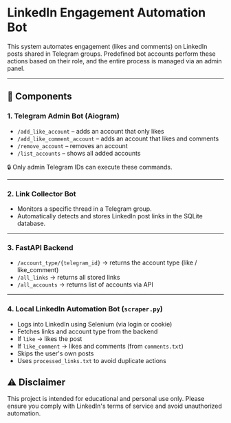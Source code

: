 # LinkedIn Engagement Automation Bot

This system automates engagement (likes and comments) on LinkedIn posts shared in Telegram groups. Predefined bot accounts perform these actions based on their role, and the entire process is managed via an admin panel.

---

## 📌 Components

### 1. **Telegram Admin Bot (Aiogram)**
- `/add_like_account` – adds an account that only likes
- `/add_like_comment_account` – adds an account that likes and comments
- `/remove_account` – removes an account
- `/list_accounts` – shows all added accounts

🔒 Only admin Telegram IDs can execute these commands.

---

### 2. **Link Collector Bot**
- Monitors a specific thread in a Telegram group.
- Automatically detects and stores LinkedIn post links in the SQLite database.

---

### 3. **FastAPI Backend**
- `/account_type/{telegram_id}` → returns the account type (like / like_comment)
- `/all_links` → returns all stored links
- `/all_accounts` → returns list of accounts via API

---

### 4. **Local LinkedIn Automation Bot (`scraper.py`)**
- Logs into LinkedIn using Selenium (via login or cookie)
- Fetches links and account type from the backend
- If `like` → likes the post
- If `like_comment` → likes and comments (from `comments.txt`)
- Skips the user's own posts
- Uses `processed_links.txt` to avoid duplicate actions




## ⚠️ Disclaimer

This project is intended for educational and personal use only. Please ensure you comply with LinkedIn's terms of service and avoid unauthorized automation.
